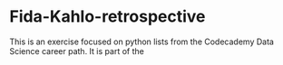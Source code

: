 # Fida-Kahlo-retrospective

This is an exercise focused on python lists from the Codecademy Data Science career path.
It is part of the
